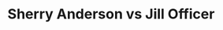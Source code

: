 ---
title: Sherry Anderson vs Jill Officer
player1:
  name: Anderson, Sherry
  percent: 69
  wins: 0
  losses: 2
player2:
  name: Officer, Jill
  percent: 92
  wins: 2
  losses: 0
games:
- player1:
    team: SK
    position: Third
    percent: 74
    win: 0
    loss: 1
  player2:
    team: MB
    position: Second
    percent: 95
    win: 1
    loss: 0
  event: Hearts
  year: 2015
  draw: Round Robin(5)
  score: MB 7 - SK 4
- player1:
    team: SK
    position: Fourth
    percent: 64
    win: 0
    loss: 1
  player2:
    team: MB
    position: Second
    percent: 89
    win: 1
    loss: 0
  event: Hearts
  year: 2018
  draw: Round Robin(2)
  score: SK 5 - MB 12
- player1:
    team: AND
    position: Fourth
    percent: 75
    win: 1
    loss: 0
  player2:
    team: JJO
    position: Second
    percent: 74
    win: 0
    loss: 1
  event: Trials (Women)
  year: 2005
  draw: Round Robin(1)
  score: AND 8 - JJO 5
- player1:
    team: LAW
    position: Third
    percent: 65
    win: 0
    loss: 1
  player2:
    team: JON
    position: Second
    percent: 72
    win: 1
    loss: 0
  event: Trials (Women)
  year: 2013
  draw: Round Robin(9)
  score: JON 8 - LAW 3
---